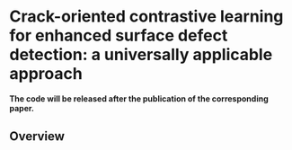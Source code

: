 # Crack-oriented contrastive learning for enhanced surface defect detection: a universally applicable approach

**The code will be released after the publication of the corresponding paper.**

## Overview
